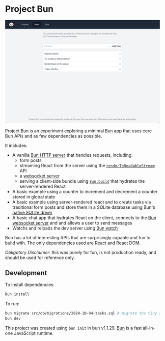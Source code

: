 # Project Bun

![](./screenshot.png)

Project Bun is an experiment exploring a minimal Bun app that uses core Bun APIs and as few dependencies as possible.

It includes:

- A vanilla [Bun HTTP server](https://bun.sh/docs/api/http) that handles requests, including:
  - form posts
  - streaming React from the server using the [`renderToReadableStream`](https://react.dev/reference/react-dom/server/renderToReadableStream) API
  - a [websocket server](https://bun.sh/docs/api/websockets)
  - serving a client-side bundle using [`Bun.build`](https://bun.sh/docs/bundler) that hydrates the server-rendered React
- A basic example using a counter to increment and decrement a counter stored in global state
- A basic example using server-rendered react and to create tasks via traditional form posts and store them in a SQLite database using Bun's [native SQLite driver](https://bun.sh/docs/api/sqlite)
- A basic chat app that hydrates React on the client, connects to the [Bun websocket server](https://bun.sh/docs/api/websockets) and and allows a user to send messages
- Watchs and reloads the dev server using [Bun watch](https://bun.sh/docs/runtime/hot)

Bun has a lot of interesting APIs that are surprisingly capable and fun to build with. The only dependencies used are React and React DOM.

_Obligatory Disclaimer_: this was purely for fun, is not production ready, and should be used for reference only.

## Development

To install dependencies:

```bash
bun install
```

To run:

```bash
bun migrate src/db/migrations/2024-10-04-tasks.sql # migrate the tiny sqlite database
bun dev
```

This project was created using `bun init` in bun v1.1.29. [Bun](https://bun.sh) is a fast all-in-one JavaScript runtime.
